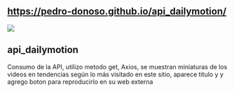## https://pedro-donoso.github.io/api_dailymotion/

![](https://user-images.githubusercontent.com/68760595/128599077-a0292e89-3b73-4dad-963c-d00910206dd2.PNG)

## api\_dailymotion

Consumo de la API, utilizo metodo get, Axios, se muestran miniaturas de los videos en tendencias según lo más visitado en este sitio, aparece titulo y y agrego boton para reproducirlo en su web externa
